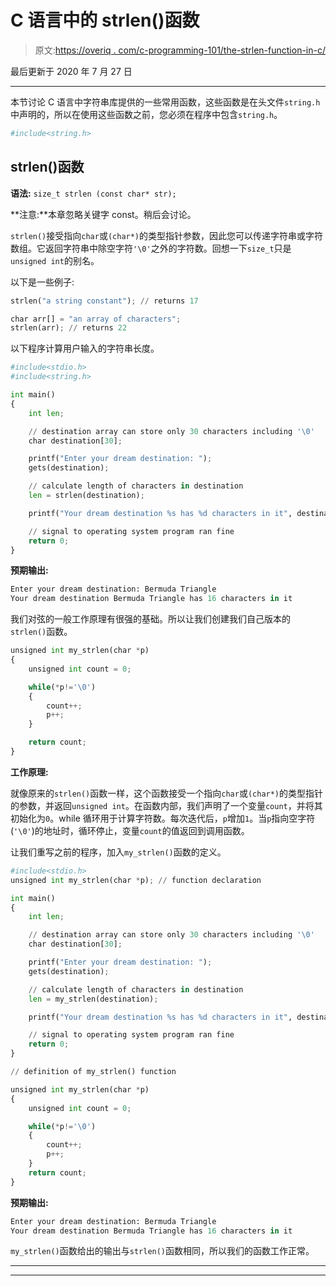 # C 语言中的 strlen()函数

> 原文:[https://overiq . com/c-programming-101/the-strlen-function-in-c/](https://overiq.com/c-programming-101/the-strlen-function-in-c/)

最后更新于 2020 年 7 月 27 日

* * *

本节讨论 C 语言中字符串库提供的一些常用函数，这些函数是在头文件`string.h`中声明的，所以在使用这些函数之前，您必须在程序中包含`string.h`。

```py
#include<string.h>

```

## strlen()函数

**语法:** `size_t strlen (const char* str);`

**注意:**本章忽略关键字 const。稍后会讨论。

`strlen()`接受指向`char`或`(char*)`的类型指针参数，因此您可以传递字符串或字符数组。它返回字符串中除空字符`'\0'`之外的字符数。回想一下`size_t`只是`unsigned int`的别名。

以下是一些例子:

```py
strlen("a string constant"); // returns 17

char arr[] = "an array of characters";
strlen(arr); // returns 22

```

以下程序计算用户输入的字符串长度。

```py
#include<stdio.h>
#include<string.h>

int main()
{
    int len;

    // destination array can store only 30 characters including '\0'
    char destination[30];

    printf("Enter your dream destination: ");
    gets(destination);

    // calculate length of characters in destination
    len = strlen(destination); 

    printf("Your dream destination %s has %d characters in it", destination, len);

    // signal to operating system program ran fine
    return 0;
}

```

**预期输出:**

```py
Enter your dream destination: Bermuda Triangle
Your dream destination Bermuda Triangle has 16 characters in it

```

我们对弦的一般工作原理有很强的基础。所以让我们创建我们自己版本的`strlen()`函数。

```py
unsigned int my_strlen(char *p)
{
    unsigned int count = 0;

    while(*p!='\0')
    {
        count++;
        p++;
    }

    return count;
}

```

**工作原理:**

就像原来的`strlen()`函数一样，这个函数接受一个指向`char`或`(char*)`的类型指针的参数，并返回`unsigned int`。在函数内部，我们声明了一个变量`count`，并将其初始化为`0`。while 循环用于计算字符数。每次迭代后，`p`增加`1`。当`p`指向空字符(`'\0'`)的地址时，循环停止，变量`count`的值返回到调用函数。

让我们重写之前的程序，加入`my_strlen()`函数的定义。

```py
#include<stdio.h>
unsigned int my_strlen(char *p); // function declaration

int main()
{
    int len;

    // destination array can store only 30 characters including '\0'
    char destination[30];

    printf("Enter your dream destination: ");
    gets(destination);

    // calculate length of characters in destination
    len = my_strlen(destination);

    printf("Your dream destination %s has %d characters in it", destination, len);

    // signal to operating system program ran fine
    return 0;
}

// definition of my_strlen() function

unsigned int my_strlen(char *p)
{
    unsigned int count = 0;

    while(*p!='\0')
    {
        count++;
        p++;
    }
    return count;
}

```

**预期输出:**

```py
Enter your dream destination: Bermuda Triangle
Your dream destination Bermuda Triangle has 16 characters in it

```

`my_strlen()`函数给出的输出与`strlen()`函数相同，所以我们的函数工作正常。

* * *

* * *